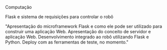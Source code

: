 Computação	

Flask e sistema de requisições para controlar o robô	

"Apresentação do microframework Flask e como ele pode ser utilizado para construir uma aplicação Web. Apresentação do conceito de servidor e aplicação Web.
Desenvolvimento integrado ao robô utilizando Flask e Python.
Deploy com as ferramentas de teste, no momento."

<div class="loader-mario"></div>